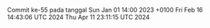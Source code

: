Commit ke-55 pada tanggal Sun Jan 01 14:00 2023 +0100
Fri Feb 16 14:43:06 UTC 2024
Thu Apr 11 23:11:15 UTC 2024

